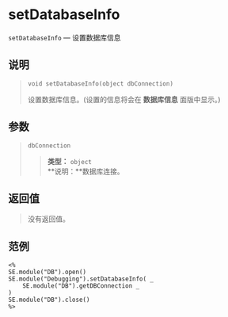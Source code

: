 setDatabaseInfo
===============
`setDatabaseInfo` &mdash; 设置数据库信息

说明
----
>     void setDatabaseInfo(object dbConnection)
> 设置数据库信息。(设置的信息将会在 **数据库信息** 面版中显示。)

参数
----
> `dbConnection`
>> **类型：** `object`  
>> **说明：**数据库连接。

返回值
------
> 没有返回值。

范例
----
>
    <%
    SE.module("DB").open()
    SE.module("Debugging").setDatabaseInfo( _
        SE.module("DB").getDBConnection _
    )
    SE.module("DB").close()
    %>